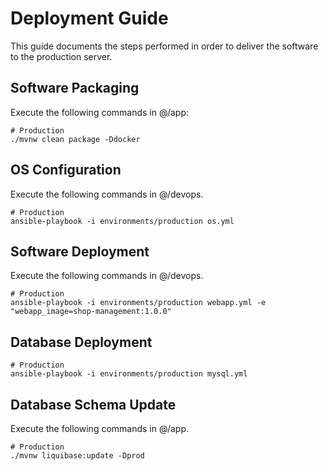 # Deployment Guide
This guide documents the steps performed in order to deliver the software to the production server.

## Software Packaging
Execute the following commands in @/app:

    # Production
    ./mvnw clean package -Ddocker

## OS Configuration
Execute the following commands in @/devops.

    # Production
    ansible-playbook -i environments/production os.yml

## Software Deployment
Execute the following commands in @/devops.

    # Production
    ansible-playbook -i environments/production webapp.yml -e "webapp_image=shop-management:1.0.0"

## Database Deployment

    # Production
    ansible-playbook -i environments/production mysql.yml

## Database Schema Update
Execute the following commands in @/app.

    # Production
    ./mvnw liquibase:update -Dprod